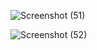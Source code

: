![Screenshot (51)](https://github.com/user-attachments/assets/4cd0f9d8-e004-4961-9a76-207d5b5bdad4)

![Screenshot (52)](https://github.com/user-attachments/assets/77dcbae5-735d-4075-a156-234b80808395)
